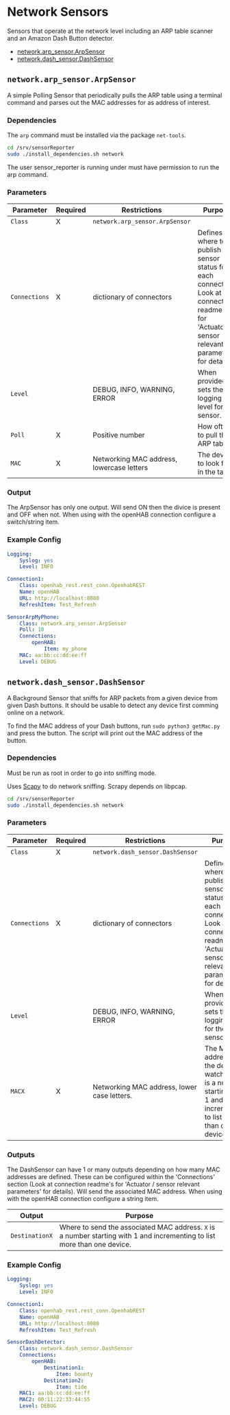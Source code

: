 # Network Sensors

Sensors that operate at the network level including an ARP table scanner and an Amazon Dash Button detector.
* [network.arp_sensor.ArpSensor](#networkarp_sensorarpsensor)
* [network.dash_sensor.DashSensor](#networkdash_sensordashsensor)

## `network.arp_sensor.ArpSensor`

A simple Polling Sensor that periodically pulls the ARP table using a terminal command and parses out the MAC addresses for as address of interest.

### Dependencies

The `arp` command must be installed via the package `net-tools`.

```bash
cd /srv/sensorReporter
sudo ./install_dependencies.sh network
```

The user sensor_reporter is running under must have permission to run the arp command.

### Parameters

Parameter | Required | Restrictions | Purpose
-|-|-|-
`Class` | X | `network.arp_sensor.ArpSensor` |
`Connections` | X | dictionary of connectors | Defines where to publish the sensor status for each connection. Look at connection readme's for 'Actuator / sensor relevant parameters' for details.
`Level` | | DEBUG, INFO, WARNING, ERROR | When provided, sets the logging level for the sensor.
`Poll` | X |  Positive number | How often to pull the ARP table.
`MAC` | X | Networking MAC address, lowercase letters | The device to look for in the table.

### Output
The ArpSensor has only one output.
Will send ON then the divice is present and OFF when not.
When using with the openHAB connection configure a switch/string item.

### Example Config

```yaml
Logging:
    Syslog: yes
    Level: INFO

Connection1:
    Class: openhab_rest.rest_conn.OpenhabREST
    Name: openHAB
    URL: http://localhost:8080
    RefreshItem: Test_Refresh

SensorArpMyPhone:
    Class: network.arp_sensor.ArpSensor
    Poll: 10
    Connections:
        openHAB:
            Item: my_phone
    MAC: aa:bb:cc:dd:ee:ff
    Level: DEBUG
```

## `network.dash_sensor.DashSensor`

A Background Sensor that sniffs for ARP packets from a given device from given Dash buttons.
It should be usable to detect any device first comming online on a network.

To find the MAC address of your Dash buttons, run `sudo python3 getMac.py` and press the button.
The script will print out the MAC address of the button.

### Dependencies

Must be run as root in order to go into sniffing mode.

Uses [Scapy](https://pypi.org/project/scapy/) to do network sniffing. Scrapy depends on libpcap.

```bash
cd /srv/sensorReporter
sudo ./install_dependencies.sh network
```

### Parameters

Parameter | Required | Restrictions | Purpose
-|-|-|-
`Class` | X | `network.dash_sensor.DashSensor` |
`Connections` | X | dictionary of connectors | Defines where to publish the sensor status for each connection. Look at connection readme's for 'Actuator / sensor relevant parameters' for details.
`Level` | | DEBUG, INFO, WARNING, ERROR | When provided, sets the logging level for the sensor.
`MACX` | X | Networking MAC address, lower case letters. | The MAC address of the device to watch for. `X` is a number starting with 1 and incrementing to list more than one device.

### Outputs
The DashSensor can have 1 or many outputs depending on how many MAC addresses are defined. These can be configured within the 'Connections' section (Look at connection readme's for 'Actuator / sensor relevant parameters' for details).
Will send the associated MAC address.
When using with the openHAB connection configure a string item.

Output | Purpose
-|-
`DestinationX` | Where to send the associated MAC address. `X` is a number starting with 1 and incrementing to list more than one device.



### Example Config

```yaml
Logging:
    Syslog: yes
    Level: INFO

Connection1:
    Class: openhab_rest.rest_conn.OpenhabREST
    Name: openHAB
    URL: http://localhost:8080
    RefreshItem: Test_Refresh

SensorDashDetector:
    Class: network.dash_sensor.DashSensor
    Connections:
        openHAB:
            Destination1:
                Item: bounty
            Destination2:
                Item: tide
    MAC1: aa:bb:cc:dd:ee:ff
    MAC2: 00:11:22:33:44:55
    Level: DEBUG
```
